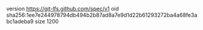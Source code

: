 version https://git-lfs.github.com/spec/v1
oid sha256:1ee7e244978794db494b2b87ad8a7e9d1d22b61293272ba4a68fe3abc1adeba9
size 1200
